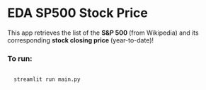 # EDA SP500 Stock Price
<p>
  This app retrieves the list of the <b>S&P 500 </b> (from Wikipedia) and its corresponding <b>stock closing price </b> (year-to-date)!
</p>

<h3>
  To run:
</h3>
<pre><code>
  streamlit run main.py
</code></pre>
